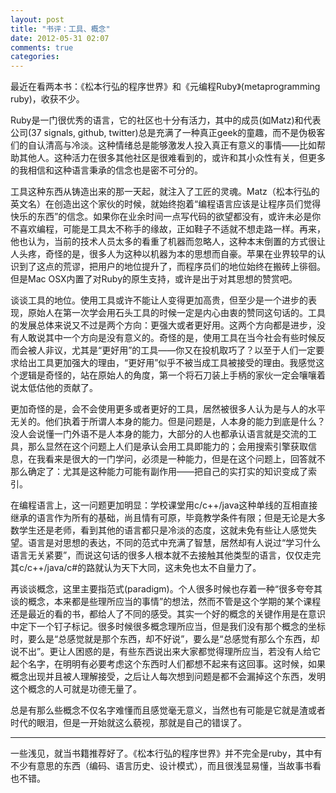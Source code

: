 ```yaml
---
layout: post
title: "书评：工具、概念"
date: 2012-05-31 02:07
comments: true
categories: 
---
```


最近在看两本书：《松本行弘的程序世界》和《元编程Ruby》(metaprogramming ruby)，收获不少。

Ruby是一门很优秀的语言，它的社区也十分有活力，其中的成员(如Matz)和代表公司(37 signals, github, twitter)总是充满了一种真正geek的童趣，而不是伪极客们的自认清高与冷淡。这种情绪总是能够激发人投入真正有意义的事情——比如帮助其他人。这种活力在很多其他社区是很难看到的，或许和其小众性有关，但更多的我相信和这种语言秉承的信念也是密不可分的。

工具这种东西从铸造出来的那一天起，就注入了工匠的灵魂。Matz（松本行弘的英文名）在创造出这个家伙的时候，就始终抱着“编程语言应该是让程序员们觉得快乐的东西”的信念。如果你在业余时间一点写代码的欲望都没有，或许未必是你不喜欢编程，可能是工具太不称手的缘故，正如鞋子不适就不想走路一样。再来，他也认为，当前的技术人员太多的看重了机器而忽略人，这种本末倒置的方式很让人头疼，奇怪的是，很多人为这种以机器为本的思想而自豪。苹果在业界较早的认识到了这点的荒谬，把用户的地位提升了，而程序员们的地位始终在搬砖上徘徊。但是Mac OSX内置了对Ruby的原生支持，或许是出于对其思想的赞赏吧。

谈谈工具的地位。使用工具或许不能让人变得更加高贵，但至少是一个进步的表现，原始人在第一次学会用石头工具的时候一定是内心由衷的赞同这句话的。工具的发展总体来说又不过是两个方向：更强大或者更好用。这两个方向都是进步，没有人敢说其中一个方向是没有意义的。奇怪的是，使用工具在当今社会有些时候反而会被人非议，尤其是“更好用”的工具——你又在投机取巧了？以至于人们一定要求给出工具更加强大的理由，“更好用”似乎不被当成工具被接受的理由。我感觉这个逻辑是奇怪的，站在原始人的角度，第一个将石刀装上手柄的家伙一定会嚷嚷着说太低估他的贡献了。

更加奇怪的是，会不会使用更多或者更好的工具，居然被很多人认为是与人的水平无关的。他们执着于所谓人本身的能力。但是问题是，人本身的能力到底是什么？没人会说懂一门外语不是人本身的能力，大部分的人也都承认语言就是交流的工具，那么显然在这个问题上人们是承认会用工具即能力的；会用搜索引擎获取信息，在我看来是很大的一门学问，必须是一种能力，但是在这个问题上，回答就不那么确定了：尤其是这种能力可能有副作用——把自己的实打实的知识变成了索引。

在编程语言上，这一问题更加明显：学校课堂用c/c++/java这种单线的互相直接继承的语言作为所有的基础，尚且情有可原，毕竟教学条件有限；但是无论是大多数学生还是老师，看到其他的语言都只是冷淡的态度，这就未免有些让人感觉失望。语言是对思想的表达，不同的范式中充满了智慧，居然却有人说过“学习什么语言无关紧要”，而说这句话的很多人根本就不去接触其他类型的语言，仅仅走完其c/c++/java/c#的路就认为天下大同，这未免也太不自量力了。


再谈谈概念，这里主要指范式(paradigm)。个人很多时候也存着一种“很多夸夸其谈的概念，本来都是些理所应当的事情”的想法，然而不管是这个学期的某个课程还是最近的看的书，都给人了不同的感受。其实一个好的概念的关键作用是在意识中定下一个钉子标记。很多时候很多概念理所应当，但是我们没有那个概念的坐标时，要么是“总感觉就是那个东西，却不好说”，要么是“总感觉有那么个东西，却说不出”。更让人困惑的是，有些东西说出来大家都觉得理所应当，若没有人给它起个名字，在明明有必要考虑这个东西时人们都想不起来有这回事。这时候，如果概念出现并且被人理解接受，之后让人每次想到问题是都不会漏掉这个东西，发明这个概念的人可就是功德无量了。

总是有那么些概念不仅名字难懂而且感觉毫无意义，当然也有可能是它就是渣或者时代的眼泪，但是一开始就这么藐视，那就是自己的错误了。

-------

一些浅见，就当书籍推荐好了。《松本行弘的程序世界》并不完全是ruby，其中有不少有意思的东西（编码、语言历史、设计模式），而且很浅显易懂，当故事书看也不错。 



